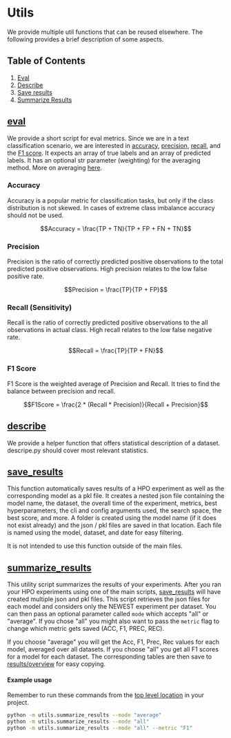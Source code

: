 # Utils
We provide multiple util functions that can be reused elsewhere.
The following provides a brief description of some aspects.

## Table of Contents
1. [Eval](#eval)
2. [Describe](#describe)
3. [Save results](#save_results)
4. [Summarize Results](#summarize_results)

## [eval](eval.py)
We provide a short script for eval metrics. Since we are in a text classification scenario, we are interested in [accuracy](#accuracy), [precision](#precision), [recall](#recall), and the [F1 score](#f1-score). It expects an array of true labels and an array of predicted labels. It has an optional str parameter (weighting) for the averaging method. More on averaging [here](../examples/metrics/README.md).


### Accuracy
Accuracy is a popular metric for classification tasks, but only if the class distribution is not skewed. In cases of extreme class imbalance accuracy should not be used.

$$Accuracy = \frac{TP + TN}{TP + FP + FN + TN}$$

### Precision
Precision is the ratio of correctly predicted positive observations to the total predicted positive observations. High precision relates to the low false positive rate.

$$Precision = \frac{TP}{TP + FP}$$

### Recall (Sensitivity)
Recall is the ratio of correctly predicted positive observations to the all observations in actual class. High recall relates to the low false negative rate.

$$Recall = \frac{TP}{TP + FN}$$

### F1 Score
F1 Score is the weighted average of Precision and Recall. It tries to find the balance between precision and recall.

$$F1Score = \frac{2 * (Recall * Precision)}{Recall + Precision}$$

## [describe](describe.py)
We provide a helper function that offers statistical description of a dataset. descripe.py should cover most relevant statistics.

## [save_results](save_results.py)
This function automatically saves results of a HPO experiment as well as the corresponding model as a pkl file.
It creates a nested json file containing the model name, the dataset, the overall time of the experiment, metrics,
best hyperparameters, the cli and config arguments used, the search space, the best score, and more. A folder is created using the model name (if it does not exist already) and the json / pkl files are saved in that location. Each file is named using the model, dataset, and date for easy filtering.

It is not intended to use this function outside of the main files.

## [summarize_results](summarize_results.py)
This utility script summarizes the results of your experiments. After you ran your HPO experiments using one of the main scripts, [save_results](#save_results) will have created multiple json and pkl files. This script retrieves the json files for each model and considers only the NEWEST experiment per dataset. You can then pass an optional parameter called ```mode``` which accepts "all" or "average". If you chose "all" you might also want to pass the ```metric``` flag to change which metric gets saved (ACC, F1, PREC, REC).

If you choose "average" you will get the Acc, F1, Prec, Rec values for each model, averaged over all datasets. If you choose "all" you get all F1 scores for a model for each dataset. The corresponding tables are then save to [results/overview](../results/overview/) for easy copying.

#### Example usage
Remember to run these commands from the [top level location](../) in your project.
~~~bash
python -m utils.summarize_results --mode "average"
python -m utils.summarize_results --mode "all"
python -m utils.summarize_results --mode "all" --metric "F1"
~~~